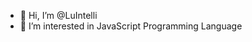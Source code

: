 - 👋 Hi, I’m @LuIntelli
- 👀 I’m interested in JavaScript Programming Language

<!---
LuIntelli/LuIntelli is a ✨ special ✨ repository because its `README.md` (this file) appears on your GitHub profile.
You can click the Preview link to take a look at your changes.
--->
